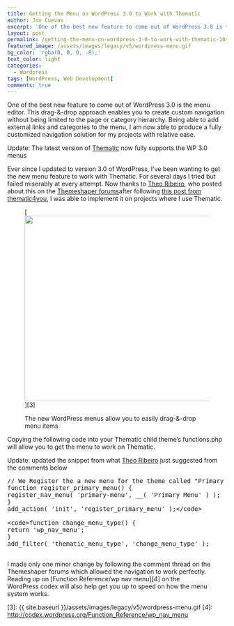 ```yaml
---
title: Getting the Menu on WordPress 3.0 to Work with Thematic
author: Jon Cuevas
excerpt: 'One of the best new feature to come out of WordPress 3.0 is the menu editor. This drag-&-drop approach enables you to create custom navigation without being limited to the page or category hierarchy.'
layout: post
permalink: /getting-the-menu-on-wordpress-3-0-to-work-with-thematic-1044/
featured_image: /assets/images/legacy/v5/wordpress-menu.gif
bg_color: 'rgba(0, 0, 0, .8);'
text_color: light
categories:
  - Wordpress
tags: [WordPress, Web Development]
comments: true
---
```

<div class="alignleft">
</div>

One of the best new feature to come out of WordPress 3.0 is the menu editor. This drag-&-drop approach enables you to create custom navigation without being limited to the page or category hierarchy. Being able to add external links and categories to the menu, I am now able to produce a fully customized navigation solution for my projects with relative ease.<!--more-->

<span class="attention">Update: The latest version of <a href="http://themeshaper.com/thematic/">Thematic</a> now fully supports the WP 3.0 menus</span>

Ever since I updated to version 3.0 of WordPress, I&#8217;ve been wanting to get the new menu feature to work with Thematic. For several days I tried but failed miserably at every attempt. Now thanks to <a title="Theo Ribeiro – Photographer" href="http://theoribeiro.com/" rel="home">Theo Ribeiro</a>, who posted about this on the [Themeshaper forums][1]after following [this post from thematic4you][2], I was able to implement it on projects where I use Thematic.<figure class="figure alignnone">

[<img class="size-full wp-image-1079" title="wordpress-menu" src="{{ site.baseurl }}/assets/images/legacy/v5/wordpress-menu.gif" alt="" width="589" height="425" />][3]<figcaption>The new WordPress menus allow you to easily drag-&-drop menu items</figcaption></figure> 
Copying the following code into your Thematic child theme&#8217;s functions.php will allow you to get the menu to work on Thematic.

<span class="attention">Update: updated the snippet from what <a href="http://theoribeiro.com/">Theo Ribeiro</a> just suggested from the comments below</span>

<pre class="brush: php; title: ; notranslate" title="">// We Register the a new menu for the theme called "Primary Menu"
function register_primary_menu() {
register_nav_menu( 'primary-menu', __( 'Primary Menu' ) );
}
add_action( 'init', 'register_primary_menu' );&lt;/code&gt;

&lt;code&gt;function change_menu_type() {
return 'wp_nav_menu';
}
add_filter( 'thematic_menu_type', 'change_menu_type' );

</pre>

I made only one minor change by following the comment thread on the Themeshaper forums which allowed the navigation to work perfectly. Reading up on [Function Reference/wp nav menu][4] on the WordPress codex will also help get you up to speed on how the menu system works.

 [1]: http://themeshaper.com/forums/topic/a-better-way-to-use-the-new-menu-in-wordpress-30-final-version
 [2]: http://programming.thematic4you.com/2010/03/how-to-test-wp_nav_menu-with-thematic/
 [3]: {{ site.baseurl }}/assets/images/legacy/v5/wordpress-menu.gif
 [4]: http://codex.wordpress.org/Function_Reference/wp_nav_menu